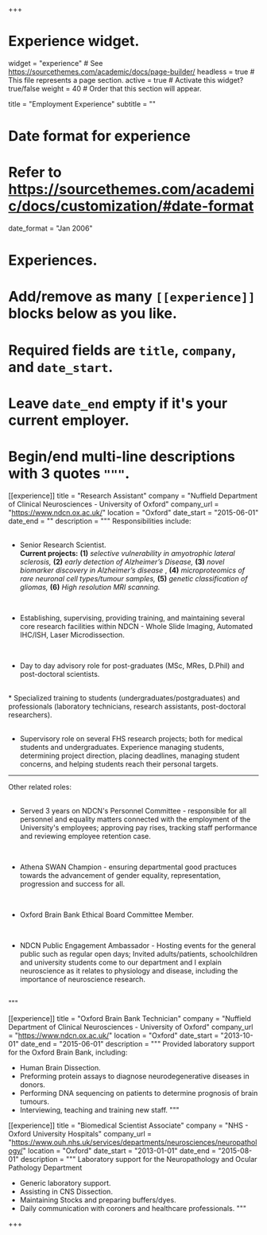 +++
# Experience widget.
widget = "experience"  # See https://sourcethemes.com/academic/docs/page-builder/
headless = true  # This file represents a page section.
active = true  # Activate this widget? true/false
weight = 40  # Order that this section will appear.

title = "Employment Experience"
subtitle = ""

# Date format for experience
#   Refer to https://sourcethemes.com/academic/docs/customization/#date-format
date_format = "Jan 2006"

# Experiences. 
#   Add/remove as many `[[experience]]` blocks below as you like.
#   Required fields are `title`, `company`, and `date_start`.
#   Leave `date_end` empty if it's your current employer.
#   Begin/end multi-line descriptions with 3 quotes `"""`.
[[experience]]
  title = "Research Assistant"
  company = "Nuffield Department of Clinical Neurosciences - University of Oxford"
  company_url = "https://www.ndcn.ox.ac.uk/"
  location = "Oxford"
  date_start = "2015-06-01"
  date_end = ""
  description = """
  Responsibilities include: <br>
  <br>
  
 * Senior Research Scientist. <br>
 <b>Current projects:</b> <b>(1)</b> <i>selective vulnerability in amyotrophic lateral sclerosis, </i> <b>(2)</b> <i>early detection of Alzheimer’s Disease,</i> <b>(3)</b> <i>novel biomarker discovery in Alzheimer’s disease </i>, <b>(4)</b> <i>microproteomics of rare neuronal cell types/tumour samples,</i> <b>(5)</b> <i>genetic classification of gliomas,</i> <b>(6)</b> <i>High resolution MRI scanning.</i> <br>
  <br>
 
 * Establishing, supervising, providing training, and maintaining several core research facilities within NDCN - Whole Slide Imaging, Automated IHC/ISH, Laser Microdissection. <br>
  <br>
  
 * Day to day advisory role for post-graduates (MSc, MRes, D.Phil) and post-doctoral scientists. <br>
 <br>
 * Specialized training to students (undergraduates/postgraduates) and professionals (laboratory technicians, research assistants, post-doctoral researchers).   <br>
  <br>
 
 * Supervisory role on several FHS research projects; both for medical students and undergraduates. Experience managing students, determining project direction, placing deadlines, managing student concerns, and helping students reach their personal targets.
 
 
 -------------------------------------------------
 
 Other related roles: <br>
  <br>
 
 * Served 3 years on NDCN's Personnel Committee - responsible for all personnel and equality matters connected with the employment of the University's employees; approving pay rises, tracking staff performance and reviewing employee retention case. <br>
  <br>
 
  * Athena SWAN Champion - ensuring departmental good practuces towards the advancement of gender equality, representation, progression and success for all. <br>
   <br>
  
  * Oxford Brain Bank Ethical Board Committee Member.  <br>
   <br>
  
  * NDCN Public Engagement Ambassador - Hosting events for the general public such as regular open days; Invited adults/patients, schoolchildren and university students come to our department and I explain neuroscience as it relates to physiology and disease, including the importance of neuroscience research.  <br>
   <br>
"""
	
[[experience]]
  title = "Oxford Brain Bank Technician"
  company = "Nuffield Department of Clinical Neurosciences - University of Oxford"
  company_url = "https://www.ndcn.ox.ac.uk/"
  location = "Oxford"
  date_start = "2013-10-01"
  date_end = "2015-06-01"
  description = """ 
  Provided laboratory support for the Oxford Brain Bank, including:
  
  * Human Brain Dissection.
  * Preforming protein assays to diagnose neurodegenerative diseases in donors.
  * Performing DNA sequencing on patients to determine prognosis of brain tumours.
  * Interviewing, teaching and training new staff.
"""

[[experience]]
  title = "Biomedical Scientist Associate"
  company = "NHS - Oxford University Hospitals"
  company_url = "https://www.ouh.nhs.uk/services/departments/neurosciences/neuropathology/"
  location = "Oxford"
  date_start = "2013-01-01"
  date_end = "2015-08-01"
  description = """ Laboratory support for the Neuropathology and Ocular Pathology Department
* Generic laboratory support.
* Assisting in CNS Dissection.
* Maintaining Stocks and preparing buffers/dyes.
* Daily communication with coroners and healthcare professionals.
"""


+++

